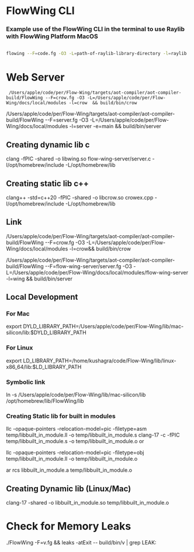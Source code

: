 # FlowWing CLI

### Example use of the FlowWing CLI in the terminal to use Raylib with FlowWing Platform MacOS

```bash

flowing --F=code.fg -O3 -L=path-of-raylib-library-directory -l=raylib  -framework=CoreFoundation -framework=CoreGraphics -framework=Cocoa -framework=IOKit -framework=CoreVideo


```

# Web Server

```
 /Users/apple/code/per/Flow-Wing/targets/aot-compiler/aot-compiler-build/FlowWing --F=crow.fg -O3 -L=/Users/apple/code/per/Flow-Wing/docs/local/modules -l=crow  && build/bin/crow

```

/Users/apple/code/per/Flow-Wing/targets/aot-compiler/aot-compiler-build/FlowWing --F=server.fg -O3 -L=/Users/apple/code/per/Flow-Wing/docs/local/modules -l=server -e=main && build/bin/server

## Creating dynamic lib c

clang -fPIC -shared -o libwing.so flow-wing-server/server.c -I/opt/homebrew/include -L/opt/homebrew/lib

## Creating static lib c++

clang++ -std=c++20 -fPIC -shared -o libcrow.so crowex.cpp -I/opt/homebrew/include -L/opt/homebrew/lib

## Link

/Users/apple/code/per/Flow-Wing/targets/aot-compiler/aot-compiler-build/FlowWing --F=crow.fg -O3 -L=/Users/apple/code/per/Flow-Wing/docs/local/modules -l=crow&& build/bin/crow

/Users/apple/code/per/Flow-Wing/targets/aot-compiler/aot-compiler-build/FlowWing --F=flow-wing-server/server.fg -O3 -L=/Users/apple/code/per/Flow-Wing/docs/local/modules/flow-wing-server -l=wing && build/bin/server

## Local Development

### For Mac

export DYLD_LIBRARY_PATH=/Users/apple/code/per/Flow-Wing/lib/mac-silicon/lib:$DYLD_LIBRARY_PATH

### For Linux

export LD_LIBRARY_PATH=/home/kushagra/code/Flow-Wing/lib/linux-x86_64/lib:$LD_LIBRARY_PATH

### Symbolic link

ln -s /Users/apple/code/per/Flow-Wing/lib/mac-silicon/lib /opt/homebrew/lib/FlowWing/lib

### Creating Static lib for built in modules

llc -opaque-pointers -relocation-model=pic -filetype=asm temp/libbuilt_in_module.ll -o temp/libbuilt_in_module.s
clang-17 -c -fPIC temp/libbuilt_in_module.s -o temp/libbuilt_in_module.o
or

llc -opaque-pointers -relocation-model=pic -filetype=obj temp/libbuilt_in_module.ll -o temp/libbuilt_in_module.o

ar rcs libbuilt_in_module.a temp/libbuilt_in_module.o

## Creating Dynamic lib (Linux/Mac)

clang-17 -shared -o libbuilt_in_module.so temp/libbuilt_in_module.o

# Check for Memory Leaks

./FlowWing -F=v.fg && leaks -atExit -- build/bin/v | grep LEAK:
